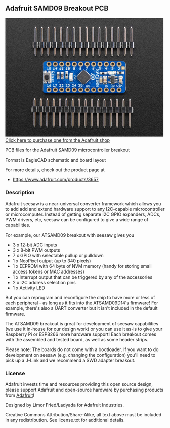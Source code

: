 ## Adafruit SAMD09 Breakout PCB

<a href="http://www.adafruit.com/products/3657"><img src="assets/image.jpg?raw=true" width="500px"><br/>
Click here to purchase one from the Adafruit shop</a>

PCB files for the Adafruit SAMD09 microcontroller breakout

Format is EagleCAD schematic and board layout

For more details, check out the product page at
* https://www.adafruit.com/products/3657

### Description

Adafruit seesaw is a near-universal converter framework which allows you to add add and extend hardware support to any I2C-capable microcontroller or microcomputer. Instead of getting separate I2C GPIO expanders, ADCs, PWM drivers, etc, seesaw can be configured to give a wide range of capabilities.

For example, our ATSAMD09 breakout with seesaw gives you

* 3 x 12-bit ADC inputs
* 3 x 8-bit PWM outputs
* 7 x GPIO with selectable pullup or pulldown
* 1 x NeoPixel output (up to 340 pixels)
* 1 x EEPROM with 64 byte of NVM memory (handy for storing small access tokens or MAC addresses)
* 1 x Interrupt output that can be triggered by any of the accessories
* 2 x I2C address selection pins
* 1 x Activity LED

But you can reprogram and reconfigure the chip to have more or less of each peripheral - as long as it fits into the ATSAMD09D14's firmware! For example, there's also a UART converter but it isn't included in the default firmware.

The ATSAMD09 breakout is great for development of seesaw capabilities (we use it in-house for our design work) or you can use it as-is to give your Raspberry Pi or ESP8266 more hardware support! Each breakout comes with the assembled and tested board, as well as some header strips.

Please note: The boards do not come with a bootloader. If you want to do development on seesaw (e.g. changing the configuration) you'll need to pick up a J-Link and we recommend a SWD adapter breakout. 

### License

Adafruit invests time and resources providing this open source design, please support Adafruit and open-source hardware by purchasing products from [Adafruit](https://www.adafruit.com)!

Designed by Limor Fried/Ladyada for Adafruit Industries.

Creative Commons Attribution/Share-Alike, all text above must be included in any redistribution. See license.txt for additional details.
